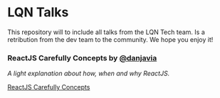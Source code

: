 # LQN Talks

This repository will to include all talks from the LQN Tech team. Is a retribution from the dev team to the community. We hope you enjoy it!

### **ReactJS Carefully Concepts** by [@danjavia](https://twitter.com/danjavia)

*A light explanation about how, when and why ReactJS.*

[ReactJS Carefully Concepts](http://slides.com/dannyviasus-1/declarative-vs-imperative)

